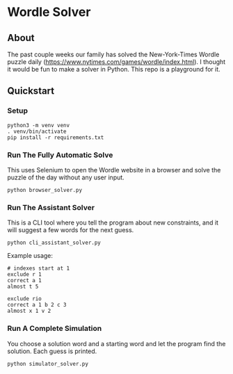 # Wordle Solver

## About
The past couple weeks our family has solved the New-York-Times Wordle puzzle daily (https://www.nytimes.com/games/wordle/index.html).
I thought it would be fun to make a solver in Python. This repo is a playground for it.

## Quickstart

### Setup
```
python3 -m venv venv
. venv/bin/activate
pip install -r requirements.txt
```

### Run The Fully Automatic Solve 
This uses Selenium to open the Wordle website in a browser and solve the puzzle of the day without any user input.
```
python browser_solver.py
```

### Run The Assistant Solver
This is a CLI tool where you tell the program about new constraints, and it will suggest a few words for the next guess.
```
python cli_assistant_solver.py
```

Example usage:
```
# indexes start at 1
exclude r 1
correct a 1
almost t 5

exclude rio
correct a 1 b 2 c 3
almost x 1 v 2
```

### Run A Complete Simulation
You choose a solution word and a starting word and let the program find the solution. Each guess is printed. 
```
python simulator_solver.py
```
